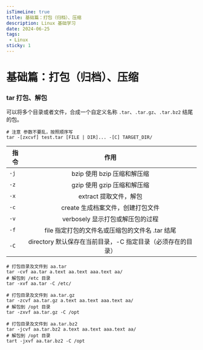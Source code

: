 ```yaml
---
isTimeLine: true
title: 基础篇：打包（归档）、压缩
description: Linux 基础学习
date: 2024-06-25
tags:
 - Linux
sticky: 1
---
```


# 基础篇：打包（归档）、压缩

### tar 打包、解包

可以将多个目录或者文件，合成一个自定义名称 `.tar`、`.tar.gz`、`.tar.bz2` 结尾的包。


```shell
# 注意 参数不要乱，按照顺序写
tar -[zxcvf] test.tar [FILE | DIR]... -[C] TARGET_DIR/
```

| 指令        |      作用      | 
| ------------- | :-----------: |
| `-j`      | bzip 使用 bzip 压缩和解压缩 |
| `-z`      | gzip 使用 gzip 压缩和解压缩 |
| `-x`      | extract 提取文件，解包 |
| `-c`      | create 生成档案文件，创建打包文件 |
| `-v`      | verbosely 显示打包或解压包的过程 |
| `-f`      | file 指定打包的文件名或压缩包的文件名 .tar 结尾  |
| `-C`      | directory 默认保存在当前目录，-C 指定目录（必须存在的目录）  |

```shell
# 打包目录及文件到 aa.tar
tar -cvf aa.tar a.text aa.text aaa.text aa/
# 解包到 /etc 目录
tar -xvf aa.tar -C /etc/

# 打包目录及文件到 aa.tar.gz
tar -zcvf aa.tar.gz a.text aa.text aaa.text aa/
# 解包到 /opt 目录
tar -zxvf aa.tar.gz -C /opt

# 打包目录及文件到 aa.tar.bz2
tar -jcvf aa.tar.bz2 a.text aa.text aaa.text aa/
# 解包到 /opt 目录
tart -jxvf aa.tar.bz2 -C /opt
```